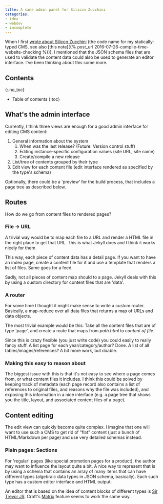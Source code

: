 ```yaml
---
title: A sane admin panel for Silicon Zucchini
categories:
- idea
- webdev
- incomplete
---
```

When I first [wrote about Silicon Zucchini](https://pascalhertleif.de/artikel/silicon-zucchini/) (the code name for my statically-typed CMS, see also [this note]({% post_url 2016-07-26-compile-time-website-checking %})), I mentioned that the JSON schema files that are used to validate the content data could also be used to generate an editor interface. I've been thinking about this some more.

## Contents
{:.no_toc}

* Table of contents
{:toc}


## What's the admin interface

Currently, I think three views are enough for a good admin interface for editing CMS content:

1. General information about the system
	1. When was the last release? (Future: Version control stuff)
	2. Editing instance-specific configuration values (site URL, site name)
	3. Create/compile a new release
2. List/tree of contents grouped by their type
3. Edit view for each content file (edit interface rendered as specified by the type's schema)

Optionally, there could be a 'preview' for the build process, that includes a page tree as described below.

## Routes

How do we go from content files to rendered pages?

### File → URL

A trivial way would be to map each file to a URL and render a HTML file in the right place to get that URL. This is what Jekyll does and I think it works nicely for them.

This way, each piece of content data has a detail page. If you want to have an index page, create a content file for it and use a template that renders a list of files. Same goes for a feed.

Sadly, not all pieces of content map should to a page. Jekyll deals with this by using a custom directory for content files that are 'data'.

### A router

For some time I thought it might make sense to write a custom router. Basically, a map-reduce over all data files that returns a map of URLs and data objects.

The most trivial example would be this: Take all the content files that are of type 'page', and create a route that maps from _path.html_ to _content of file_.

Since this is crazy flexible (you just write code) you could easily to really fancy stuff. A list page for each year/category/author? Done. A list of all tables/images/references? A bit more work, but doable.

### Making this easy to reason about

The biggest issue with this is that it's not easy to see where a page comes from, or what content files it includes. I think this could be solved by keeping track of metadata (each page record also contains a list of references to original files, and reasons why the file was included), and exposing this information in a nice interface (e.g. a page tree that shows you the title, layout, and associated content files of a page).

## Content editing

The edit view can quickly become quite complex. I imagine that one will want to use such a CMS to get rid of "flat" content (just a bunch of HTML/Markdown per page) and use very detailed schemas instead.

### Plain pages: Sections

For 'regular' pages (like special promotion pages for a product), the author may want to influence the layout quite a bit. A nice way to represent that is by using a schema that contains an array of many items that can have different types (algebraic data types in JSON schema, basically). Each such type has a custom editor interface and HTML output.

An editor that is based on the idea of content blocks of different types is [Sir Trevor JS](http://madebymany.github.io/sir-trevor-js/). Craft's [Matrix](https://craftcms.com/features/matrix) feature seems to work the same way.

